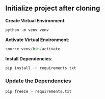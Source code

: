## Initialize project after cloning

**Create Virtual Environment**:

```py
python -m venv venv
```

**Activate Virtual Environment**:

```py
source venv/bin/activate
```

**Install Dependencies**:
```bash
pip install -r requirements.txt
```


### Update the Dependencies

```bash
pip freeze > requirements.txt
```

